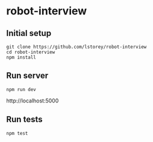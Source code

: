 # robot-interview

## Initial setup
```
git clone https://github.com/lstorey/robot-interview
cd robot-interview
npm install
```

## Run server
```
npm run dev
```
http://localhost:5000

## Run tests
```
npm test
```
